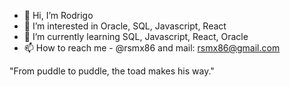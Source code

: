 - 👋 Hi, I’m Rodrigo
- 👀 I’m interested in Oracle, SQL, Javascript, React
- 🌱 I’m currently learning SQL, Javascript, React, Oracle
- 📫 How to reach me - @rsmx86 and mail: rsmx86@gmail.com

"From puddle to puddle, the toad makes his way."
<!---
create user rsmx86 identified by "******"
grant DBA to rsmx86
alter user rsmx86 default role DBA
--->

